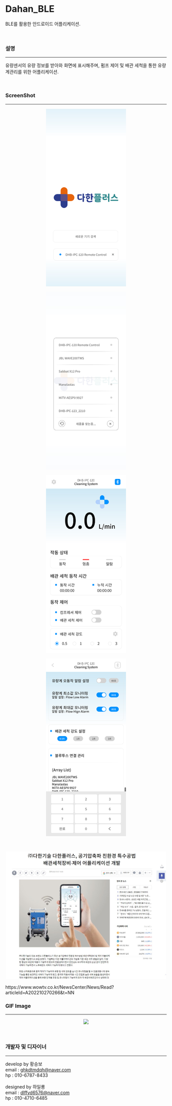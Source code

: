 # Dahan_BLE
BLE를 활용한 안드로이드 어플리케이션.

<br />

### 설명
-----
유량센서의 유량 정보를 받아와 화면에 표시해주며, 펌프 제어 및 배관 세척을 통한 유량계관리를 위한 어플리케이션.

<br />

### ScreenShot
-----
<p align="center"><img src="/img/1.jpg" width="250"></p>
<p align="center"><img src="/img/2.jpg" width="250"></p>
<p align="center"><img src="/img/3.jpg" width="250"></p>
<p align="center"><img src="/img/4.jpg" width="250"></p>
<br />
<p align="center"><img src="/img/5.jpg" width="500"></p>
https://www.wowtv.co.kr/NewsCenter/News/Read?articleId=A202210270266&t=NN

<br />

### GIF Image
-----
<p align="center"><img src="/img/1.gif" width="300"></p>

<br />

### 개발자 및 디자이너
-----
develop by 황승보<br />
email : ghkdtmdqh@naver.com<br />
hp : 010-6787-8433<br />
<br />
designed by 하일룡<br />
email : dlffyd6576@naver.com<br />
hp : 010-4710-6485



